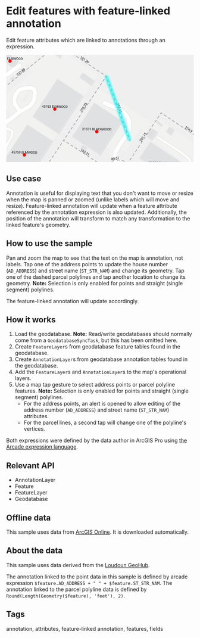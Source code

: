 # Edit features with feature-linked annotation

Edit feature attributes which are linked to annotations through an expression.

![Image of Edit features with feature linked annotation](edit-features-with-feature-linked-annotation.png)

## Use case

Annotation is useful for displaying text that you don't want to move or resize when the map is panned or zoomed (unlike labels which will move and resize). Feature-linked annotation will update when a feature attribute referenced by the annotation expression is also updated. Additionally, the position of the annotation will transform to match any transformation to the linked feature's geometry.

## How to use the sample

Pan and zoom the map to see that the text on the map is annotation, not labels. Tap one of the address points to update the house number (`AD_ADDRESS`) and street name (`ST_STR_NAM`) and change its geometry. Tap one of the dashed parcel polylines and tap another location to change its geometry. **Note:** Selection is only enabled for points and straight (single segment) polylines.

The feature-linked annotation will update accordingly.

## How it works

1. Load the geodatabase. **Note:** Read/write geodatabases should normally come from a `GeodatabaseSyncTask`, but this has been omitted here.
2. Create `FeatureLayer`s from geodatabase feature tables found in the geodatabase.
3. Create `AnnotationLayer`s from geodatabase annotation tables found in the geodatabase.
4. Add the `FeatureLayer`s and `AnnotationLayer`s to the map's operational layers.
5. Use a map tap gesture to select address points or parcel polyline features. **Note:** Selection is only enabled for points and straight (single segment) polylines.
    - For the address points, an alert is opened to allow editing of the address number (`AD_ADDRESS`) and street name (`ST_STR_NAM`) attributes.
    - For the parcel lines, a second tap will change one of the polyline's vertices.

Both expressions were defined by the data author in ArcGIS Pro using [the Arcade expression language](https://developers.arcgis.com/arcade/).

## Relevant API

* AnnotationLayer
* Feature
* FeatureLayer
* Geodatabase

## Offline data

This sample uses data from [ArcGIS Online](https://www.arcgis.com/home/item.html?id=74c0c9fa80f4498c9739cc42531e9948). It is downloaded automatically.

## About the data

This sample uses data derived from the [Loudoun GeoHub](https://geohub-loudoungis.opendata.arcgis.com/).

The annotation linked to the point data in this sample is defined by arcade expression `$feature.AD_ADDRESS + " " + $feature.ST_STR_NAM`. The annotation linked to the parcel polyline data is defined by `Round(Length(Geometry($feature), 'feet'), 2)`.

## Tags

annotation, attributes, feature-linked annotation, features, fields
